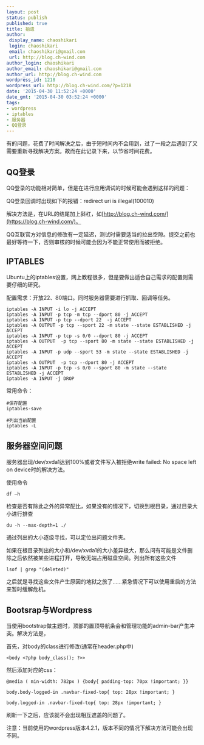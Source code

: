 ```yaml
---
layout: post
status: publish
published: true
title: 拾遗
author:
 display_name: chaoshikari
 login: chaoshikari
 email: chaoshikari@gmail.com
 url: http://blog.ch-wind.com
author_login: chaoshikari
author_email: chaoshikari@gmail.com
author_url: http://blog.ch-wind.com
wordpress_id: 1218
wordpress_url: http://blog.ch-wind.com/?p=1218
date: '2015-04-30 11:52:24 +0000'
date_gmt: '2015-04-30 03:52:24 +0000'
tags:
- wordpress
- iptables
- 服务器
- QQ登录
---
```

有的问题，花费了时间解决之后，由于短时间内不会用到，过了一段之后遇到了又需要重新寻找解决方案。故而在此记录下来，以节省时间花费。


## QQ登录


QQ登录的功能相对简单，但是在进行应用调试的时候可能会遇到这样的问题：


QQ登录回调时出现如下的报错：redirect uri is illegal(100010)


解决方法是，在URL的结尾加上斜杠，如[http://blog.ch-wind.com/](https://blog.ch-wind.com/)。


QQ互联官方对信息的修改有一定延迟，测试时需要适当的拉出空隙。提交之前也最好等待一下，否则审核的时候可能会因为不能正常使用而被拒绝。


## IPTABLES


Ubuntu上的iptables设置，网上教程很多，但是要做出适合自己需求的配置则需要仔细的研究。


配置需求：开放22、80端口。同时服务器需要进行抓取、回调等任务。



```
iptables -A INPUT -i lo -j ACCEPT 
iptables -A INPUT -p tcp -m tcp --dport 80 -j ACCEPT 
iptables -A INPUT -p tcp --dport 22  -j ACCEPT 
iptables -A OUTPUT -p tcp --sport 22 -m state --state ESTABLISHED -j ACCEPT 
iptables -A INPUT -p tcp -s 0/0 --dport 80 -j ACCEPT 
iptables -A OUTPUT  -p tcp --sport 80 -m state --state ESTABLISHED -j ACCEPT 
iptables -A INPUT -p udp --sport 53 -m state --state ESTABLISHED -j ACCEPT 
iptables -A OUTPUT  -p tcp --dport 80 -j ACCEPT 
iptables -A INPUT -p tcp -s 0/0 --sport 80 -m state --state ESTABLISHED -j ACCEPT 
iptables -A INPUT -j DROP
```

常用命令：



```
#保存配置
iptables-save

#列出当前配置
iptables -L
```

## 服务器空间问题


服务器出现/dev/xvda1达到100%或者文件写入被拒绝write failed: No space left on device时的解决方法。


使用命令



```
df –h
```

检查是否有除此之外的异常配比，如果没有的情况下，切换到根目录，通过目录大小进行排查



```
du -h --max-depth=1 ./
```

通过列出的大小逐级寻找，可以定位出问题文件夹。


如果在根目录列出的大小和/dev/xvda1的大小差异极大，那么问有可能是文件删除之后依然被某些进程打开，导致无端占用磁盘空间。列出所有这些文件



```
lsof | grep "(deleted)"
```

之后就是寻找这些文件产生原因的地狱之旅了……紧急情况下可以使用重启的方法来暂时缓解危机。


## Bootsrap与Wordpress


当使用bootstrap做主题时，顶部的置顶导航条会和管理功能的admin-bar产生冲突。解决方法是，


首先，对body的class进行修改(通常在header.php中)



```
<body <?php body_class(); ?>>
```

然后添加对应的css：



```
@media ( min-width: 782px ) {body{ padding-top: 70px !important; }}

body.body-logged-in .navbar-fixed-top{ top: 28px !important; }

body.logged-in .navbar-fixed-top{ top: 28px !important; }
```

刷新一下之后，应该就不会出现相互遮盖的问题了。


注意：当前使用的wordpress版本4.2.1，版本不同的情况下解决方法可能会出现不同。


